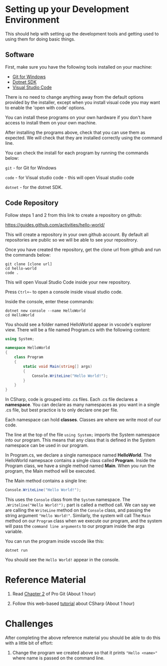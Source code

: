 # Setting up your Development Environment

This should help with setting up the development tools and getting used to using them for doing basic things.

## Software
First, make sure you have the following tools installed on your machine:

 - [Git for Windows](https://git-scm.com/download/win)
 - [Dotnet SDK](https://www.microsoft.com/net/download/thank-you/dotnet-sdk-2.1.402-windows-x64-installer)
 - [Visual Studio Code](https://code.visualstudio.com/)

There is no need to change anything away from the default options provided by the installer, except when you install visual code you may want to enable the 'open with code' options.

You can install these programs on your own hardware if you don't have access to install them on your own machine.

After installing the programs above, check that you can use them as expected. We will check that they are installed correctly using the command line.

You can check the install for each program by running the commands below:

`git` - for Git for Windows

`code` - for Visual studio code - this will open Visual studio code

`dotnet` - for the dotnet SDK.

## Code Repository

Follow steps 1 and 2 from this link to create a repository on github:

https://guides.github.com/activities/hello-world/

This will create a repository in your own github account. By default all repositories are public so we will be able to see your repositrory.

Once you have created the repository, get the clone url from github and run the commands below:

```
git clone [clone url] 
cd hello-world
code .
```

This will open Visual Studio Code inside your new repository.

Press `Ctrl+~` to open a console inside visual studio code.

Inside the console, enter these commands:
```
dotnet new console --name HelloWorld
cd HelloWorld
``` 

You should see a folder named HelloWorld appear in vscode's explorer view. There will be a file named Program.cs with the following content:

```csharp
using System;

namespace HelloWorld
{
    class Program
    {
        static void Main(string[] args)
        {
            Console.WriteLine("Hello World!");
        }
    }
}
```

In CSharp, code is grouped into .cs files. Each .cs file declares a **namespace**. You can declare as many namespaces as you want in a single .cs file, but best practice is to only declare one per file.

Each namespace can hold **classes**. Classes are where we write most of our code.

The line at the top of the file `using System;` imports the System namespace into our program. This means that any class that is defined in the System namespace can be used in our program.

In Program.cs, we declare a single namespace named **HelloWorld**. The HelloWorld namepsace contains a single class called **Program**. Inside the Program class, we have a single method named **Main**. When you run the program, the Main method will be executed. 

The Main method contains a single line:
```csharp
Console.WriteLine("Hello World!");
```

This uses the `Console` class from the `System` namespace. The `.Writeline("Hello World!");` part is called a method call. We can say we are calling the `WriteLine` method on the `Console` class, and passing the string argument `"Hello World!"`. Similarly, the system will call The `Main` method on our `Program` class when we execute our program, and the system will pass the `command line arguments` to our program inside the args variable.

You can run the program inside vscode like this:

```
dotnet run
```

You should see the `Hello World!` appear in the console.

# Reference Material
1. Read [Chapter 2](https://git-scm.com/book/en/v2/Git-Basics-Getting-a-Git-Repository) of Pro Git (About 1 hour)

2. Follow this web-based [tutorial](https://docs.microsoft.com/en-us/dotnet/csharp/quick-starts/hello-world) about CSharp (About 1 hour)

# Challenges

After completing the above reference material you should be able to do this with a little bit of effort:

1. Change the program we created above so that it prints `"Hello <name>"` where name is passed on the command line.
